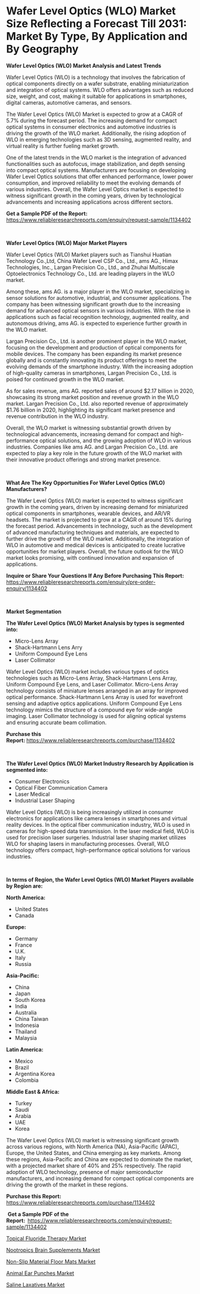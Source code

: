 <p><h1>Wafer Level Optics (WLO) Market Size Reflecting a Forecast Till 2031: Market By Type, By Application and By Geography</h1></p><p><strong>Wafer Level Optics (WLO) Market Analysis and Latest Trends</strong></p>
<p><p>Wafer Level Optics (WLO) is a technology that involves the fabrication of optical components directly on a wafer substrate, enabling miniaturization and integration of optical systems. WLO offers advantages such as reduced size, weight, and cost, making it suitable for applications in smartphones, digital cameras, automotive cameras, and sensors.</p><p>The Wafer Level Optics (WLO) Market is expected to grow at a CAGR of 5.7% during the forecast period. The increasing demand for compact optical systems in consumer electronics and automotive industries is driving the growth of the WLO market. Additionally, the rising adoption of WLO in emerging technologies such as 3D sensing, augmented reality, and virtual reality is further fueling market growth.</p><p>One of the latest trends in the WLO market is the integration of advanced functionalities such as autofocus, image stabilization, and depth sensing into compact optical systems. Manufacturers are focusing on developing Wafer Level Optics solutions that offer enhanced performance, lower power consumption, and improved reliability to meet the evolving demands of various industries. Overall, the Wafer Level Optics market is expected to witness significant growth in the coming years, driven by technological advancements and increasing applications across different sectors.</p></p>
<p><strong>Get a Sample PDF of the Report:&nbsp;</strong> <a href="https://www.reliableresearchreports.com/enquiry/request-sample/1134402">https://www.reliableresearchreports.com/enquiry/request-sample/1134402</a></p>
<p>&nbsp;</p>
<p><strong>Wafer Level Optics (WLO) Major Market Players</strong></p>
<p><p>Wafer Level Optics (WLO) Market players such as Tianshui Huatian Technology Co.,Ltd, China Wafer Level CSP Co., Ltd., ams AG., Himax Technologies, Inc., Largan Precision Co., Ltd., and Zhuhai Multiscale Optoelectronics Technology Co., Ltd. are leading players in the WLO market.</p><p>Among these, ams AG. is a major player in the WLO market, specializing in sensor solutions for automotive, industrial, and consumer applications. The company has been witnessing significant growth due to the increasing demand for advanced optical sensors in various industries. With the rise in applications such as facial recognition technology, augmented reality, and autonomous driving, ams AG. is expected to experience further growth in the WLO market.</p><p>Largan Precision Co., Ltd. is another prominent player in the WLO market, focusing on the development and production of optical components for mobile devices. The company has been expanding its market presence globally and is constantly innovating its product offerings to meet the evolving demands of the smartphone industry. With the increasing adoption of high-quality cameras in smartphones, Largan Precision Co., Ltd. is poised for continued growth in the WLO market.</p><p>As for sales revenue, ams AG. reported sales of around $2.17 billion in 2020, showcasing its strong market position and revenue growth in the WLO market. Largan Precision Co., Ltd. also reported revenue of approximately $1.76 billion in 2020, highlighting its significant market presence and revenue contribution in the WLO industry.</p><p>Overall, the WLO market is witnessing substantial growth driven by technological advancements, increasing demand for compact and high-performance optical solutions, and the growing adoption of WLO in various industries. Companies like ams AG. and Largan Precision Co., Ltd. are expected to play a key role in the future growth of the WLO market with their innovative product offerings and strong market presence.</p></p>
<p>&nbsp;</p>
<p><strong>What Are The Key Opportunities For Wafer Level Optics (WLO) Manufacturers?</strong></p>
<p><p>The Wafer Level Optics (WLO) market is expected to witness significant growth in the coming years, driven by increasing demand for miniaturized optical components in smartphones, wearable devices, and AR/VR headsets. The market is projected to grow at a CAGR of around 15% during the forecast period. Advancements in technology, such as the development of advanced manufacturing techniques and materials, are expected to further drive the growth of the WLO market. Additionally, the integration of WLO in automotive and medical devices is anticipated to create lucrative opportunities for market players. Overall, the future outlook for the WLO market looks promising, with continued innovation and expansion of applications.</p></p>
<p><strong>Inquire or Share Your Questions If Any Before Purchasing This Report:</strong> <a href="https://www.reliableresearchreports.com/enquiry/pre-order-enquiry/1134402">https://www.reliableresearchreports.com/enquiry/pre-order-enquiry/1134402</a></p>
<p>&nbsp;</p>
<p><strong>Market Segmentation</strong></p>
<p><strong>The Wafer Level Optics (WLO) Market Analysis by types is segmented into:</strong></p>
<p><ul><li>Micro-Lens Array</li><li>Shack-Hartmann Lens Arry</li><li>Uniform Compound Eye Lens</li><li>Laser Collimator</li></ul></p>
<p><p>Wafer Level Optics (WLO) market includes various types of optics technologies such as Micro-Lens Array, Shack-Hartmann Lens Array, Uniform Compound Eye Lens, and Laser Collimator. Micro-Lens Array technology consists of miniature lenses arranged in an array for improved optical performance. Shack-Hartmann Lens Array is used for wavefront sensing and adaptive optics applications. Uniform Compound Eye Lens technology mimics the structure of a compound eye for wide-angle imaging. Laser Collimator technology is used for aligning optical systems and ensuring accurate beam collimation.</p></p>
<p><strong>Purchase this Report:&nbsp;</strong><a href="https://www.reliableresearchreports.com/purchase/1134402">https://www.reliableresearchreports.com/purchase/1134402</a></p>
<p>&nbsp;</p>
<p><strong>The Wafer Level Optics (WLO) Market Industry Research by Application is segmented into:</strong></p>
<p><ul><li>Consumer Electronics</li><li>Optical Fiber Communication Camera</li><li>Laser Medical</li><li>Industrial Laser Shaping</li></ul></p>
<p><p>Wafer Level Optics (WLO) is being increasingly utilized in consumer electronics for applications like camera lenses in smartphones and virtual reality devices. In the optical fiber communication industry, WLO is used in cameras for high-speed data transmission. In the laser medical field, WLO is used for precision laser surgeries. Industrial laser shaping market utilizes WLO for shaping lasers in manufacturing processes. Overall, WLO technology offers compact, high-performance optical solutions for various industries.</p></p>
<p>&nbsp;</p>
<p><strong>In terms of Region, the Wafer Level Optics (WLO) Market Players available by Region are:</strong></p>
<p>
    <p> <strong> North America: </strong>
        <ul>
            <li>United States</li>
            <li>Canada</li>
        </ul>
        </p> 
    <p> <strong> Europe: </strong>
        <ul>
            <li>Germany</li>
            <li>France</li>
            <li>U.K.</li>
            <li>Italy</li>
            <li>Russia</li>
        </ul>
        </p> 
    <p> <strong> Asia-Pacific: </strong>
        <ul>
            <li>China</li>
            <li>Japan</li>
            <li>South Korea</li>
            <li>India</li>
            <li>Australia</li>
            <li>China Taiwan</li>
            <li>Indonesia</li>
            <li>Thailand</li>
            <li>Malaysia</li>
        </ul>
        </p> 
    <p> <strong> Latin America: </strong>
        <ul>
            <li>Mexico</li>
            <li>Brazil</li>
            <li>Argentina Korea</li>
            <li>Colombia</li>
        </ul>
        </p> 
    <p> <strong> Middle East & Africa: </strong>
        <ul>
            <li>Turkey</li>
            <li>Saudi</li>
            <li>Arabia</li>
            <li>UAE</li>
            <li>Korea</li>
        </ul>
    </p>
    </p>
<p><p>The Wafer Level Optics (WLO) market is witnessing significant growth across various regions, with North America (NA), Asia-Pacific (APAC), Europe, the United States, and China emerging as key markets. Among these regions, Asia-Pacific and China are expected to dominate the market, with a projected market share of 40% and 25% respectively. The rapid adoption of WLO technology, presence of major semiconductor manufacturers, and increasing demand for compact optical components are driving the growth of the market in these regions.</p></p>
<p><strong>Purchase this Report: </strong><a href="https://www.reliableresearchreports.com/purchase/1134402">https://www.reliableresearchreports.com/purchase/1134402</a></p>
<p>&nbsp;<strong>Get a Sample PDF of the Report:&nbsp;&nbsp;</strong><a href="https://www.reliableresearchreports.com/enquiry/request-sample/1134402">https://www.reliableresearchreports.com/enquiry/request-sample/1134402</a></p>
<p><strong></strong></p>
<p><p><a href="https://medium.com/@mikeflatley1970/decoding-topical-fluoride-therapy-market-metrics-market-share-trends-and-growth-patterns-bd6e60b915ee">Topical Fluoride Therapy Market</a></p><p><a href="https://medium.com/@mikeflatley1970/nootropics-brain-supplements-market-report-reveals-the-latest-trends-and-growth-opportunities-of-9e997554284a">Nootropics Brain Supplements Market</a></p><p><a href="https://github.com/lubmix/Market-Research-Report-List-1/blob/main/non-slip-material-floor-mats-market.md">Non-Slip Material Floor Mats Market</a></p><p><a href="https://github.com/joannagoyvaerts/Market-Research-Report-List-1/blob/main/animal-ear-punches-market.md">Animal Ear Punches Market</a></p><p><a href="https://medium.com/@mikeflatley1970/saline-laxatives-market-insights-into-market-cagr-market-trends-and-growth-strategies-c38bf03f7026">Saline Laxatives Market</a></p></p>